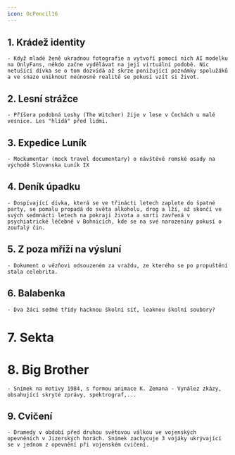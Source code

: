 ```yaml
---
icon: OcPencil16
---
```

## 1. **Krádež identity**
	- Když mladé ženě ukradnou fotografie a vytvoří pomocí nich AI modelku na OnlyFans, někdo začne vydělávat na její virtuální podobě. Nic netušící dívka se o tom dozvídá až skrze ponižující poznámky spolužáků a ve snaze uniknout neúnosné realitě se pokusí vzít si život.
## 2. **Lesní strážce**
	- Příšera podobná Leshy (The Witcher) žije v lese v Čechách u malé vesnice. Les "hlídá" před lidmi.
## 3. **Expedice Luník**
	- Mockumentar (mock travel documentary) o návštěvě romské osady na východě Slovenska Luník IX
## 4. Deník úpadku
	- Dospívající dívka, která se ve třinácti letech zaplete do špatné party, se pomalu propadá do světa alkoholu, drog a lží, až skončí ve svých sedmnácti letech na pokraji života a smrti zavřená v psychiatrické léčebně v Bohnicích, kde se na své narozeniny pokusí o zoufalý čin.
## 5. **Z poza mříží na výsluní**
	- Dokument o vězňovi odsouzeném za vraždu, ze kterého se po propuštění stala celebrita.
## 6. Balabenka
	- Dva žáci sedmé třídy hacknou školní síť, leaknou školní soubory?
# 7. Sekta

# 8. Big Brother 
    - Snímek na motivy 1984, s formou animace K. Zemana - Vynález zkázy, obsahující skryté zprávy, spektrograf,...
## 9. Cvičení 
    - Dramedy v období před druhou světovou válkou ve vojenských opevněních v Jizerských horách. Snímek zachycuje 3 vojáky ukrývající se v jednom z opevnění při vojenském cvičení.